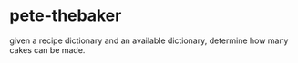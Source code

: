# pete-thebaker
given a recipe dictionary and an available dictionary, determine how many cakes can be made.
